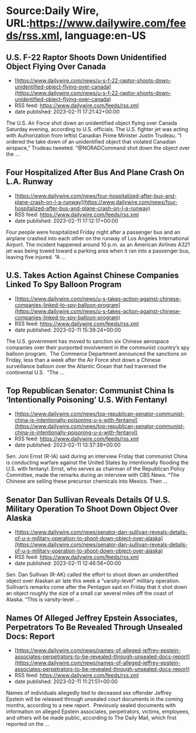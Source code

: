 # Source:Daily Wire, URL:https://www.dailywire.com/feeds/rss.xml, language:en-US

## U.S. F-22 Raptor Shoots Down Unidentified Object Flying Over Canada
 - [https://www.dailywire.com/news/u-s-f-22-raptor-shoots-down-unidentified-object-flying-over-canada](https://www.dailywire.com/news/u-s-f-22-raptor-shoots-down-unidentified-object-flying-over-canada)
 - RSS feed: https://www.dailywire.com/feeds/rss.xml
 - date published: 2023-02-11 17:21:42+00:00

The U.S. Air Force shot down an unidentified object flying over Canada Saturday evening, according to U.S. officials. The U.S. fighter jet was acting with Authorization from leftist Canadian Prime Minister Justin Trudeau. &#8220;I ordered the take down of an unidentified object that violated Canadian airspace,&#8221; Trudeau tweeted. &#8220;@NORADCommand shot down the object over the ...

## Four Hospitalized After Bus And Plane Crash On L.A. Runway
 - [https://www.dailywire.com/news/four-hospitalized-after-bus-and-plane-crash-on-l-a-runway](https://www.dailywire.com/news/four-hospitalized-after-bus-and-plane-crash-on-l-a-runway)
 - RSS feed: https://www.dailywire.com/feeds/rss.xml
 - date published: 2023-02-11 17:12:17+00:00

Four people were hospitalized Friday night after a passenger bus and an airplane crashed into each other on the runway of Los Angeles International Airport. The incident happened around 10 p.m. as an American Airlines A321 jet was being towed toward a parking area when it ran into a passenger bus, leaving five injured. “A ...

## U.S. Takes Action Against Chinese Companies Linked To Spy Balloon Program
 - [https://www.dailywire.com/news/u-s-takes-action-against-chinese-companies-linked-to-spy-balloon-program](https://www.dailywire.com/news/u-s-takes-action-against-chinese-companies-linked-to-spy-balloon-program)
 - RSS feed: https://www.dailywire.com/feeds/rss.xml
 - date published: 2023-02-11 15:39:24+00:00

The U.S. government has moved to sanction six Chinese aerospace companies over their purported involvement in the communist country’s spy balloon program.  The Commerce Department announced the sanctions on Friday, less than a week after the Air Force shot down a Chinese surveillance balloon over the Atlantic Ocean that had traversed the continental U.S.  “The ...

## Top Republican Senator: Communist China Is ‘Intentionally Poisoning’ U.S. With Fentanyl
 - [https://www.dailywire.com/news/top-republican-senator-communist-china-is-intentionally-poisoning-u-s-with-fentanyl](https://www.dailywire.com/news/top-republican-senator-communist-china-is-intentionally-poisoning-u-s-with-fentanyl)
 - RSS feed: https://www.dailywire.com/feeds/rss.xml
 - date published: 2023-02-11 13:37:39+00:00

Sen. Joni Ernst (R-IA) said during an interview Friday that communist China is conducting warfare against the United States by intentionally flooding the U.S. with fentanyl. Ernst, who serves as chairman of the Republican Policy Committee, made the remarks during an interview with CBS News. &#8220;The Chinese are selling these precursor chemicals into Mexico. Then ...

## Senator Dan Sullivan Reveals Details Of U.S. Military Operation To Shoot Down Object Over Alaska
 - [https://www.dailywire.com/news/senator-dan-sullivan-reveals-details-of-u-s-military-operation-to-shoot-down-object-over-alaska](https://www.dailywire.com/news/senator-dan-sullivan-reveals-details-of-u-s-military-operation-to-shoot-down-object-over-alaska)
 - RSS feed: https://www.dailywire.com/feeds/rss.xml
 - date published: 2023-02-11 12:46:56+00:00

Sen. Dan Sullivan (R-AK) called the effort to shoot down an unidentified object over Alaskan air late this week a &#8220;varsity-level&#8221; military operation. Sullivan&#8217;s remarks come after the Pentagon said on Friday that it shot down an object roughly the size of a small car several miles off the coast of Alaska. &#8220;This is varsity-level ...

## Names Of Alleged Jeffrey Epstein Associates, Perpetrators To Be Revealed Through Unsealed Docs: Report
 - [https://www.dailywire.com/news/names-of-alleged-jeffrey-epstein-associates-perpetrators-to-be-revealed-through-unsealed-docs-report](https://www.dailywire.com/news/names-of-alleged-jeffrey-epstein-associates-perpetrators-to-be-revealed-through-unsealed-docs-report)
 - RSS feed: https://www.dailywire.com/feeds/rss.xml
 - date published: 2023-02-11 11:21:51+00:00

Names of individuals allegedly tied to deceased sex offender Jeffrey Epstein will be released through unsealed court documents in the coming months, according to a new report.  Previously sealed documents with information on alleged Epstein associates, perpetrators, victims, employees, and others will be made public, according to The Daily Mail, which first reported on the ...

